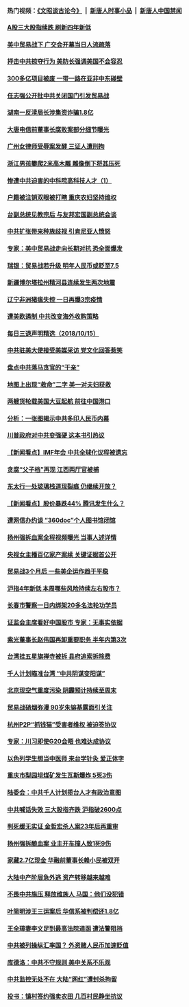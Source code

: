 #### 热门视频：[《文昭谈古论今》](https://github.com/gfw-breaker/wenzhao/blob/master/README.md?t=10161233) &nbsp;|&nbsp; [新唐人时事小品](https://github.com/gfw-breaker/ntdtv-comedy/blob/master/README.md?t=10161233) &nbsp;|&nbsp; [新唐人中国禁闻](https://github.com/gfw-breaker/ntdtv-news/blob/master/README.md?t=10161233)

#### [A股三大股指续跌 刷新四年新低](../pages/nsc413/n10787107.md?t=10161233) 


#### [美中贸易战下 广交会开幕当日人流疏落](../pages/nsc413/n10787018.md?t=10161233) 

#### [抨击中共掠夺行为 美防长强调美国不会容忍](../pages/nsc413/n10787167.md?t=10161233) 

#### [300多亿项目被废 一带一路在亚非中东碰壁](../pages/nsc413/n10787144.md?t=10161233) 

#### [任志强公开批中共关闭国门引发贸易战](../pages/nsc413/n10786361.md?t=10161233) 

#### [湖南一反渎局长涉集资诈骗1.8亿](../pages/nsc413/n10786979.md?t=10161233) 

#### [大唐电信前董事长腐败案部分细节曝光](../pages/nsc413/n10786368.md?t=10161233) 

#### [广州女律师受辱案发酵 三证人遭刑拘](../pages/nsc413/n10786674.md?t=10161233) 

#### [浙江男孩攀爬2米高木雕 雕像倒下将其压死](../pages/nsc413/n10786827.md?t=10161233) 

#### [惨遭中共迫害的中科院高科技人才（1）](../pages/nsc413/n10775982.md?t=10161233) 

#### [户籍被注销双眼被打瞎 重庆农妇坚持维权](../pages/nsc413/n10786299.md?t=10161233) 

#### [台副总统见教宗后 与友邦宏国副总统会谈](../pages/nsc413/n10786376.md?t=10161233) 

#### [中共扩张带来种族歧视 引肯尼亚人愤怒](../pages/nsc413/n10785883.md?t=10161233) 

#### [专家：美中贸易战走向长期对抗 恐全面爆发](../pages/nsc413/n10786185.md?t=10161233) 

#### [瑞银：贸易战若升级 明年人民币或贬至7.5](../pages/nsc413/n10786000.md?t=10161233) 

#### [新疆博尔塔拉州精河县连续发生两次地震](../pages/nsc413/n10786293.md?t=10161233) 

#### [辽宁非洲猪瘟失控 一日再爆3宗疫情](../pages/nsc413/n10785490.md?t=10161233) 

#### [遭美欧遏制 中共改变海外收购策略](../pages/nsc413/n10786157.md?t=10161233) 

#### [每日三退声明精选（2018/10/15）](../pages/nsc413/n10786289.md?t=10161233) 

#### [中共驻美大使接受美媒采访 党文化回答惹笑](../pages/nsc413/n10785820.md?t=10161233) 

#### [盘点中共落马贪官的“干亲”](../pages/nsc413/n10785857.md?t=10161233) 

#### [地图上出现“救命”二字  美一对夫妇获救](../pages/nsc413/n10785876.md?t=10161233) 

#### [两艘货轮载美国大豆起航 前往中国港口](../pages/nsc413/n10785803.md?t=10161233) 

#### [分析：一张图揭示中共多印人民币内幕](../pages/nsc413/n10785340.md?t=10161233) 

#### [川普政府对中共变强硬 这本书引热议](../pages/nsc413/n10785691.md?t=10161233) 

#### [【新闻看点】IMF年会 中共全球化议程被遗忘](../pages/nsc413/n10785214.md?t=10161233) 

#### [贪腐“父子档”再现 江西两厅官被捕](../pages/nsc413/n10785757.md?t=10161233) 

#### [东太行一处玻璃栈道现裂痕 仍继续开放？](../pages/nsc413/n10785659.md?t=10161233) 

#### [【新闻看点】股价暴跌44% 腾讯发生什么？](../pages/nsc413/n10785215.md?t=10161233) 

#### [遭网信办约谈 “360doc”个人图书馆闭馆](../pages/nsc413/n10785628.md?t=10161233) 

#### [扬州强拆血案全程视频曝光 当事人述详情](../pages/nsc413/n10785672.md?t=10161233) 

#### [央视女主播百亿家产案续 关键证据首公开](../pages/nsc413/n10784434.md?t=10161233) 

#### [贸易战3个月后 一些美企运作趋于平稳](../pages/nsc413/n10785609.md?t=10161233) 

#### [沪指4年新低 本周哪些风险持续左右股市？](../pages/nsc413/n10785545.md?t=10161233) 

#### [长春市警察一日内绑架20多名法轮功学员](../pages/nsc413/n10785281.md?t=10161233) 

#### [证监会主席看好中国股市 专家：无事实依据](../pages/nsc413/n10785399.md?t=10161233) 

#### [紫光董事长赵伟国再卸重要职务 半年内第3次](../pages/nsc413/n10785464.md?t=10161233) 

#### [台湾挂五星旗禅寺被拆 县府追索拆除费](../pages/nsc413/n10785414.md?t=10161233) 

#### [千人计划瞄准台湾 “中共阴谋变阳谋”](../pages/nsc413/n10785359.md?t=10161233) 

#### [北京现空气重度污染 阴霾预计持续至周末](../pages/nsc413/n10785172.md?t=10161233) 

#### [贸易战硝烟弥漫 90岁朱镕基露面引关注](../pages/nsc413/n10785385.md?t=10161233) 

#### [杭州P2P“抓钱猫”受害者维权 被迫签协议](../pages/nsc413/n10785065.md?t=10161233) 

#### [专家：川习即使G20会晤 也难达成协议](../pages/nsc413/n10785213.md?t=10161233) 

#### [以色列学生想当中医师 来台学针灸 爱正体字](../pages/nsc413/n10785106.md?t=10161233) 

#### [重庆市梨园坝煤矿发生瓦斯爆炸 5死3伤](../pages/nsc413/n10785190.md?t=10161233) 

#### [陆委会：中共千人计划揽台人才有政治意图](../pages/nsc413/n10783800.md?t=10161233) 

#### [中共喊话失效 三大股指齐跌 沪指破2600点](../pages/nsc413/n10784304.md?t=10161233) 

#### [判死缓无实证 金哲宏杀人案23年后再重审](../pages/nsc413/n10784379.md?t=10161233) 


#### [扬州强拆酿血案 业主开车撞人致1死9伤](../pages/nsc413/n10784650.md?t=10161233) 

#### [家藏2.7亿现金 华融前董事长赖小民被双开](../pages/nsc413/n10784487.md?t=10161233) 

#### [大陆中产阶层急外逃 资产转移越来越难](../pages/nsc413/n10784569.md?t=10161233) 

#### [不畏中共施压 释放维族人 马国：他们没犯错](../pages/nsc413/n10784464.md?t=10161233) 

#### [叶简明涉王三运案后 华信系被判偿还1.8亿](../pages/nsc413/n10784257.md?t=10161233) 

#### [王全璋妻李文足到最高法院递函 遭法警阻挡](../pages/nsc413/n10784126.md?t=10161233) 

#### [中共被列操纵汇率国？ 外资赌人民币加速贬值](../pages/nsc413/n10784164.md?t=10161233) 

#### [库德洛：中共不守规则 美中关系不乐观](../pages/nsc413/n10783682.md?t=10161233) 

#### [中共监控无处不在 大陆“网红”遭封杀拘留](../pages/nsc413/n10783783.md?t=10161233) 

#### [投书：镇村签约强卖农田 几百村民静坐抗议](../pages/nsc413/n10784016.md?t=10161233) 


